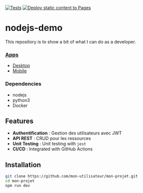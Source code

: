 [![Tests](https://github.com/koydas/nodejs-demo/actions/workflows/tests.yml/badge.svg)](https://github.com/koydas/nodejs-demo/actions/workflows/tests.yml)
[![Deploy static content to Pages](https://github.com/koydas/demo/actions/workflows/static.yml/badge.svg)](https://github.com/koydas/demo/actions/workflows/static.yml)

# nodejs-demo
This repository is to show a bit of what I can do as a developer.

### [Apps](/apps/README.md)
- [Desktop](/apps/desktop/README.md)
- [Mobile](/apps/mobile/README.md)

### Dependencies
- nodejs
- python3
- Docker


## Features
- **Authentification** : Gestion des utilisateurs avec JWT
- **API REST** : CRUD pour les ressources
- **Unit Testing** : Unit testing with `jest`
- **CI/CD** : Integrated with GitHub Actions

## Installation
```bash
git clone https://github.com/mon-utilisateur/mon-projet.git
cd mon-projet
npm run dev
 ```
